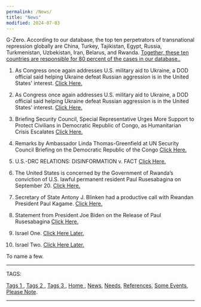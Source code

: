 ```yaml
---
permalink: /News/
title: "News"
modified: 2024-07-03
---
```


















G-Zero.  According to our database, the top ten perpetrators of transnational repression globally are China,
Turkey, Tajikistan, Egypt, Russia, Turkmenistan, Uzbekistan, Iran, Belarus, and Rwanda. <a href=" https://homeland.house.gov/wp-content/uploads/2024/01/2024-01-17-CTI-HRG-Testimony-1.pdf"> Together, these ten countries are responsible for 80 percent of the cases in our database.. </a>




1. As Congress once again addresses U.S. military aid to Ukraine, a DOD official said helping Ukraine defeat Russian aggression is in the United States' interest. <a href=" https://www.defense.gov/News/News-Stories/Article/Article/3671938/dod-official-restates-why-supporting-ukraine-is-in-us-interest/"> Click Here. </a>


2. As Congress once again addresses U.S. military aid to Ukraine, a DOD official said helping Ukraine defeat Russian aggression is in the United States' interest. <a href=" https://www.defense.gov/News/News-Stories/Article/Article/3671938/dod-official-restates-why-supporting-ukraine-is-in-us-interest/"> Click Here. </a>


3. Briefing Security Council, Special Representative Urges More Support to Protect Civilians in Democratic Republic of Congo, as Humanitarian Crisis Escalates <a href=" https://press.un.org/en/2023/sc15426.doc.htm"> Click Here.</a> 


4. Remarks by Ambassador Linda Thomas-Greenfield at UN Security Council Briefing on the Democratic Republic of the Congo <a href=" https://usun.usmission.gov/remarks-by-ambassador-linda-thomas-greenfield-at-un-security-council-briefing-on-the-situation-concerning-the-democratic-republic-of-the-congo/"> Click Here.</a> 


5. U.S.-DRC RELATIONS: DISINFORMATION v. FACT <a href=" https://cd.usembassy.gov/u-s-drc-relations-disinformation-v-fact/"> Click Here.</a> 


6. The United States is concerned by the Government of Rwanda’s conviction of U.S. lawful permanent resident Paul Rusesabagina on September 20. <a href=" https://www.state.gov/paul-rusesabagina-case-outcome/"> Click Here. </a> 


7. Secretary of State Antony J. Blinken had a productive call with Rwandan President Paul Kagame. <a href=" https://www.usau.usmission.gov/secretary-blinkens-call-with-rwandan-president-kagame/"> Click Here.</a> 


8. Statement from President Joe Biden on the Release of Paul Rusesabagina <a href=" https://www.whitehouse.gov/briefing-room/statements-releases/2023/03/24/statement-from-president-joe-biden-on-the-release-of-paul-rusesabagina/"> Click Here. </a>


9. Israel One. <a href=" "> Click Here Later.</a>


10. Israel Two. <a href=" "> Click Here Later.</a>




To name a few.



  <hr style="height:2px;border-width:0;color:gray;background-color:gray">


TAGS:  


<a href=" https://alainshumbusho.github.io/Tags1/"> Tags 1  </a>, <a href=" https://alainshumbusho.github.io/Tags2/"> Tags 2 </a>, <a href=" https://alainshumbusho.github.io/Tags3/"> Tags 3 </a>, <a href="  https://alainshumbusho.github.io/"> Home </a>, <a href="  https://alainshumbusho.github.io/News"> News</a>, <a href="  https://alainshumbusho.github.io/Needs/"> Needs</a>, <a href=" https://alainshumbusho.github.io/References/"> References</a>, <a href=" https://alainshumbusho.github.io/Events/"> Some Events</a>, <a href=" https://alainshumbusho.github.io/Please/"> Please Note</a>.


<hr style="height:2px;border-width:0;color:gray;background-color:gray">




